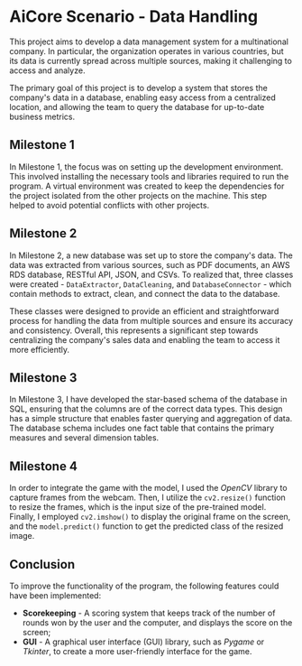 # AiCore Scenario - Data Handling

This project aims to develop a data management system for a multinational company. In particular, the organization operates in various countries, but its data is currently spread across multiple sources, making it challenging to access and analyze.

The primary goal of this project is to develop a system that stores the company's data in a database, enabling easy access from a centralized location, and allowing the team to query the database for up-to-date business metrics.

## Milestone 1
In Milestone 1, the focus was on setting up the development environment. This involved installing the necessary tools and libraries required to run the program. A virtual environment was created to keep the dependencies for the project isolated from the other projects on the machine. This step helped to avoid potential conflicts with other projects.

## Milestone 2
In Milestone 2, a new database was set up to store the company's data. The data was extracted from various sources, such as PDF documents, an AWS RDS database, RESTful API, JSON, and CSVs. To realized that, three classes were created - `DataExtractor`, `DataCleaning`, and `DatabaseConnector` - which contain methods to extract, clean, and connect the data to the database.

These classes were designed to provide an efficient and straightforward process for handling the data from multiple sources and ensure its accuracy and consistency. Overall, this represents a significant step towards centralizing the company's sales data and enabling the team to access it more efficiently.

## Milestone 3
In Milestone 3, I have developed the star-based schema of the database in SQL, ensuring that the columns are of the correct data types. This design has a simple structure that enables faster querying and aggregation of data. The database schema includes one fact table that contains the primary measures and several dimension tables.

## Milestone 4
In order to integrate the game with the model, I used the _OpenCV_ library to capture frames from the webcam. Then, I utilize the `cv2.resize()` function to resize the frames, which is the input size of the pre-trained model.  Finally, I employed `cv2.imshow()` to display the original frame on the screen, and the `model.predict()` function to get the predicted class of the resized image.

## Conclusion
To improve the functionality of the program, the following features could have been implemented:
- **Scorekeeping** - A scoring system that keeps track of the number of rounds won by the user and the computer, and displays the score on the screen;
- **GUI** - A graphical user interface (GUI) library, such as _Pygame_ or _Tkinter_, to create a more user-friendly interface for the game.